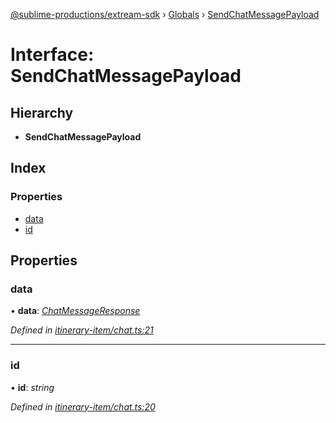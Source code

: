 [@sublime-productions/extream-sdk](../README.md) › [Globals](../globals.md) › [SendChatMessagePayload](sendchatmessagepayload.md)

# Interface: SendChatMessagePayload

## Hierarchy

* **SendChatMessagePayload**

## Index

### Properties

* [data](sendchatmessagepayload.md#data)
* [id](sendchatmessagepayload.md#id)

## Properties

###  data

• **data**: *[ChatMessageResponse](chatmessageresponse.md)*

*Defined in [itinerary-item/chat.ts:21](https://github.com/Extream-SaaS/ex-sdk/blob/e74397e/src/itinerary-item/chat.ts#L21)*

___

###  id

• **id**: *string*

*Defined in [itinerary-item/chat.ts:20](https://github.com/Extream-SaaS/ex-sdk/blob/e74397e/src/itinerary-item/chat.ts#L20)*
